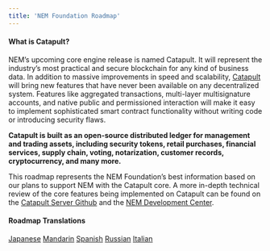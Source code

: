 ```yaml
---
title: 'NEM Foundation Roadmap'
---
```


#### What is Catapult?
NEM’s upcoming core engine release is named Catapult. It will represent the industry’s most practical and secure blockchain for any kind of business data. In addition to massive improvements in speed and scalability, [Catapult ](https://nem.io/catapult/) will bring new features that have never been available on any decentralized system. Features like aggregated transactions, multi-layer multisignature accounts, and native public and permissioned interaction will make it easy to implement sophisticated smart contract functionality without writing code or introducing security flaws. 

**Catapult is built as an open-source distributed ledger for management and trading assets, including security tokens, retail purchases, financial services, supply chain, voting, notarization, customer records, cryptocurrency, and many more.**

This roadmap represents the NEM Foundation’s best information based on our plans to support NEM with the Catapult core. A more in-depth technical review of the core features being implemented on Catapult can be found on the [Catapult Server Github](https://github.com/nemtech/catapult-server/issues) and the [NEM Development Center](https://nemtech.github.io/concepts/account.html).  

#### Roadmap Translations
[Japanese](https://docs.google.com/document/d/1Ws82lY3iGiiOHRuTEfMKevqQ-Js0yCUpcItwVR9_Xlg/edit?usp=sharing)
[Mandarin](https://docs.google.com/document/d/1TU3EIQ66YOxph-a9QIZt5gK4gBuQw0PGrd5daQWh-l0/edit)
[Spanish](https://docs.google.com/document/d/1JcJ0T9PpOppDek7F82vWWb1n4SOa5838DmbjIhfogxk/edit?usp=sharing)
[Russian](https://nemnews.io/dorozhnaja-karta-i-catapult-nem/)
[Italian](https://nemitalia.io/catapult-roadmap-e-visione-nem/)
